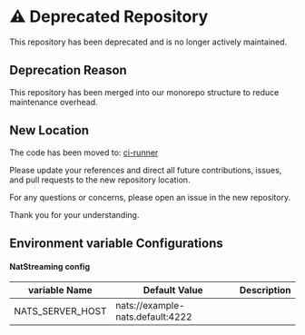 # ⚠️ Deprecated Repository

This repository has been deprecated and is no longer actively maintained.

## Deprecation Reason

This repository has been merged into our monorepo structure to reduce maintenance overhead.

## New Location

The code has been moved to:
[ci-runner](https://github.com/devtron-labs/devtron-services/tree/main/ci-runner)

Please update your references and direct all future contributions, issues, and pull requests to the new repository location.

For any questions or concerns, please open an issue in the new repository.

Thank you for your understanding.

## Environment variable Configurations

#### NatStreaming config
variable Name   |Default Value                       |Description
----------------|------------------------------------|------------------
NATS_SERVER_HOST| nats://example-nats.default:4222   |                  
